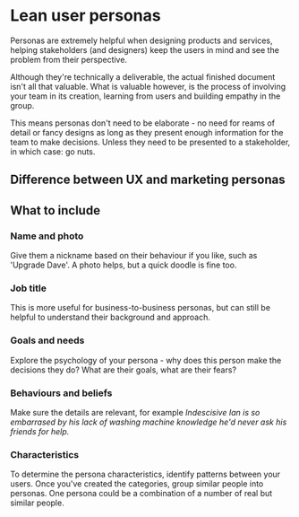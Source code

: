# Lean user personas

Personas are extremely helpful when designing products and services, helping stakeholders (and designers) keep  the users in mind and see the problem from their perspective.

Although they're technically a deliverable, the actual finished document isn't all that valuable. What is valuable however, is the process of involving your team in its creation, learning from users and building empathy in the group.

This means personas don't need to be elaborate - no need for reams of detail or fancy designs as long as they present enough information for the team to make decisions. Unless they need to be presented to a stakeholder, in which case: go nuts.

## Difference between UX and marketing personas

## What to include

### Name and photo

Give them a nickname based on their behaviour if you like, such as 'Upgrade Dave'. A photo helps, but a quick doodle is fine too.

### Job title

This is more useful for business-to-business personas, but can still be helpful to understand their background and approach.

### Goals and needs

Explore the psychology of your persona - why does this person make the decisions they do? What are their goals, what are their fears?

### Behaviours and beliefs

Make sure the details are relevant, for example *Indescisive Ian is so embarrased by his lack of washing machine knowledge he'd never ask his friends for help.*

### Characteristics

To determine the persona characteristics, identify patterns between your users. Once you've created the categories, group similar people into personas. One persona could be a combination of a number of real but similar people.